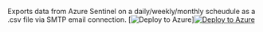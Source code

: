 Exports data from Azure Sentinel on a daily/weekly/monthly scheudule as a .csv file via SMTP email connection.
[![Deploy to Azure](https://aka.ms/deploytoazurebutton)][![Deploy to Azure](https://aka.ms/deploytoazurebutton)](https://portal.azure.com/#create/Microsoft.Template/uri/https%3A%2F%2Fraw.githubusercontent.com%2FFlyingBlueMonkey%2FAzure-Sentinel%2Fmaster%2FPlaybooks%2FExport-Report-CSV%2Fazuredeploy.json)

